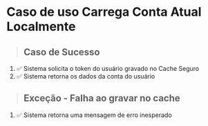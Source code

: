 # Caso de uso Carrega Conta Atual Localmente

> ## Caso de Sucesso
1. ✅ Sistema solicita o token do usuário gravado no Cache Seguro
2. ✅ Sistema retorna os dados da conta do usuário

> ## Exceção - Falha ao gravar no cache
1. ✅ Sistema retorna uma mensagem de erro inesperado